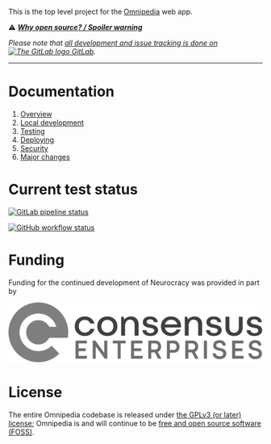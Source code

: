 This is the top level project for the [Omnipedia](https://omnipedia.app/) web
app.

⚠️ ***[Why open source? / Spoiler warning](https://omnipedia.app/open-source)***

*Please note that [all development and issue tracking is done on <img src="https://gitlab.com/neurocracy/omnipedia/omnipedia/-/raw/main/docs/assets/gitlab/gitlab-logo.svg" alt="The GitLab logo" width="16" height="16"> GitLab](https://gitlab.com/neurocracy/omnipedia/omnipedia).*

----

# Documentation

1. [Overview](docs/overview.md)
2. [Local development](docs/local-dev.md)
3. [Testing](docs/testing.md)
4. [Deploying](docs/deploying.md)
5. [Security](docs/security.md)
6. [Major changes](docs/changes.md)

# Current test status

[![GitLab pipeline status](https://gitlab.com/neurocracy/omnipedia/omnipedia/badges/main/pipeline.svg?ignore_skipped=true&key_text=Pipeline)](https://gitlab.com/neurocracy/omnipedia/omnipedia/-/commits/main)

[![GitHub workflow status](https://github.com/neurocracy/omnipedia/actions/workflows/main.yml/badge.svg)](https://github.com/neurocracy/omnipedia/actions/workflows/main.yml)

# Funding

Funding for the continued development of Neurocracy was provided in part by

[![Consensus Enterprises](docs/assets/consensus-logo-horizontal.svg?v=1)](https://consensus.enterprises/)

# License

The entire Omnipedia codebase is released under [the GPLv3 (or later)
license](https://en.wikipedia.org/wiki/GNU_General_Public_License#Version_3);
Omnipedia is and will continue to be [free and open source software
(FOSS)](https://en.wikipedia.org/wiki/Free_and_open-source_software).

